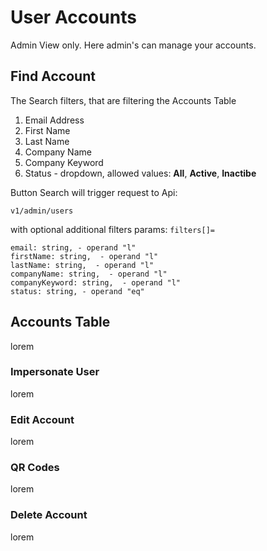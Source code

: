 # User Accounts

Admin View only.
Here admin's can manage your accounts.

## Find Account

The Search filters, that are filtering the Accounts Table

1. Email Address
2. First Name
3. Last Name
4. Company Name
5. Company Keyword
6. Status - dropdown, allowed values: **All**, **Active**, **Inactibe**

Button Search will trigger request to Api: 

```
v1/admin/users
```
with optional additional filters params: `filters[]=`

```
email: string, - operand "l"
firstName: string,  - operand "l"
lastName: string,  - operand "l"
companyName: string,  - operand "l"
companyKeyword: string,  - operand "l"
status: string, - operand "eq"
```
## Accounts Table

lorem

### Impersonate User

lorem

### Edit Account

lorem

### QR Codes

lorem

### Delete Account

lorem
